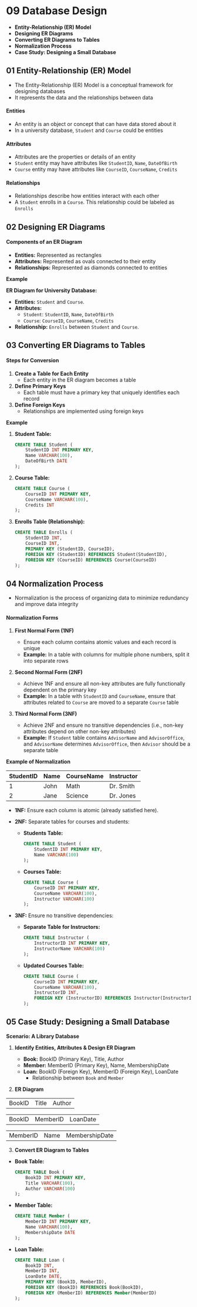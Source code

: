 # 09 Database Design
- **Entity-Relationship (ER) Model**
- **Designing ER Diagrams**
- **Converting ER Diagrams to Tables**
- **Normalization Process**
- **Case Study: Designing a Small Database**

## 01 **Entity-Relationship (ER) Model**
- The Entity-Relationship (ER) Model is a conceptual framework for designing databases
- It represents the data and the relationships between data
#### **Entities**
- An entity is an object or concept that can have data stored about it
- In a university database, `Student` and `Course` could be entities

#### **Attributes**
- Attributes are the properties or details of an entity
- `Student` entity may have attributes like `StudentID`, `Name`, `DateOfBirth`
- `Course` entity may have attributes like `CourseID`, `CourseName`, `Credits`

#### **Relationships**
- Relationships describe how entities interact with each other
- A `Student` enrolls in a `Course`. This relationship could be labeled as `Enrolls`

## 02 **Designing ER Diagrams**
#### **Components of an ER Diagram**
- **Entities:** Represented as rectangles
- **Attributes:** Represented as ovals connected to their entity
- **Relationships:** Represented as diamonds connected to entities

**Example**

**ER Diagram for University Database:**

- **Entities:** `Student` and `Course`.
- **Attributes:**
  - `Student`: `StudentID`, `Name`, `DateOfBirth`
  - `Course`: `CourseID`, `CourseName`, `Credits`
- **Relationship:** `Enrolls` between `Student` and `Course`.

## 03 **Converting ER Diagrams to Tables**
#### **Steps for Conversion**
1. **Create a Table for Each Entity**
   - Each entity in the ER diagram becomes a table
2. **Define Primary Keys**
   - Each table must have a primary key that uniquely identifies each record
3. **Define Foreign Keys**
   - Relationships are implemented using foreign keys

**Example**
1. **Student Table:**
   ```sql
   CREATE TABLE Student (
       StudentID INT PRIMARY KEY,
       Name VARCHAR(100),
       DateOfBirth DATE
   );
   ```

2. **Course Table:**
   ```sql
   CREATE TABLE Course (
       CourseID INT PRIMARY KEY,
       CourseName VARCHAR(100),
       Credits INT
   );
   ```

3. **Enrolls Table (Relationship):**
   ```sql
   CREATE TABLE Enrolls (
       StudentID INT,
       CourseID INT,
       PRIMARY KEY (StudentID, CourseID),
       FOREIGN KEY (StudentID) REFERENCES Student(StudentID),
       FOREIGN KEY (CourseID) REFERENCES Course(CourseID)
   );
   ```

## 04 **Normalization Process**
- Normalization is the process of organizing data to minimize redundancy and improve data integrity

#### **Normalization Forms**

1. **First Normal Form (1NF)** 
   - Ensure each column contains atomic values and each record is unique
   - **Example:** In a table with columns for multiple phone numbers, split it into separate rows

2. **Second Normal Form (2NF)**
   - Achieve 1NF and ensure all non-key attributes are fully functionally dependent on the primary key
   - **Example:** In a table with `StudentID` and `CourseName`, ensure that attributes related to `Course` are moved to a separate `Course` table

3. **Third Normal Form (3NF)**
   - Achieve 2NF and ensure no transitive dependencies (i.e., non-key attributes depend on other non-key attributes)
   - **Example:** If `Student` table contains `AdvisorName` and `AdvisorOffice`, and `AdvisorName` determines `AdvisorOffice`, then `Advisor` should be a separate table

**Example of Normalization**

| StudentID | Name | CourseName | Instructor |
| --------- | ---- | ---------- | ---------- |
| 1         | John | Math       | Dr. Smith  |
| 2         | Jane | Science    | Dr. Jones  |

- **1NF:** Ensure each column is atomic (already satisfied here).

- **2NF:** Separate tables for courses and students:
  - **Students Table:**
    ```sql
    CREATE TABLE Student (
        StudentID INT PRIMARY KEY,
        Name VARCHAR(100)
    );
    ```
  - **Courses Table:**
    ```sql
    CREATE TABLE Course (
        CourseID INT PRIMARY KEY,
        CourseName VARCHAR(100),
        Instructor VARCHAR(100)
    );
    ```

- **3NF:** Ensure no transitive dependencies:
  - **Separate Table for Instructors:**
    ```sql
    CREATE TABLE Instructor (
        InstructorID INT PRIMARY KEY,
        InstructorName VARCHAR(100)
    );
    ```
  - **Updated Courses Table:**
    ```sql
    CREATE TABLE Course (
        CourseID INT PRIMARY KEY,
        CourseName VARCHAR(100),
        InstructorID INT,
        FOREIGN KEY (InstructorID) REFERENCES Instructor(InstructorID)
    );
    ```

## 05 **Case Study: Designing a Small Database**

**Scenario: A Library Database**

1. **Identify Entities, Attributes & Design ER Diagram**
	- **Book:** BookID (Primary Key), Title, Author
	- **Member:** MemberID (Primary Key), Name, MembershipDate
	- **Loan:** BookID (Foreign Key), MemberID (Foreign Key), LoanDate
		- Relationship between `Book` and `Member`

2. **ER Diagram**

|        |       |        |
| ------ | ----- | ------ |
| BookID | Title | Author |

|        |          |          |
| ------ | -------- | -------- |
| BookID | MemberID | LoanDate |


|          |      |                |
| -------- | ---- | -------------- |
| MemberID | Name | MembershipDate |

3. **Convert ER Diagram to Tables**

- **Book Table:**
  ```sql
  CREATE TABLE Book (
      BookID INT PRIMARY KEY,
      Title VARCHAR(100),
      Author VARCHAR(100)
  );
  ```

- **Member Table:**
  ```sql
  CREATE TABLE Member (
      MemberID INT PRIMARY KEY,
      Name VARCHAR(100),
      MembershipDate DATE
  );
  ```

- **Loan Table:**
  ```sql
  CREATE TABLE Loan (
      BookID INT,
      MemberID INT,
      LoanDate DATE,
      PRIMARY KEY (BookID, MemberID),
      FOREIGN KEY (BookID) REFERENCES Book(BookID),
      FOREIGN KEY (MemberID) REFERENCES Member(MemberID)
  );
  ```
